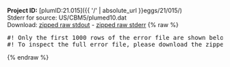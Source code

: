 **Project ID:** [plumID:21.015]({{ '/' | absolute_url }}eggs/21/015/)  
Stderr for source:  US/CBM5/plumed10.dat   
Download: [zipped raw stdout](plumed10.dat.plumed.stdout.txt.zip) - [zipped raw stderr](plumed10.dat.plumed.stderr.txt.zip) 
{% raw %}
<pre>
#! Only the first 1000 rows of the error file are shown below
#! To inspect the full error file, please download the zipped raw stderr file above
</pre>
{% endraw %}
